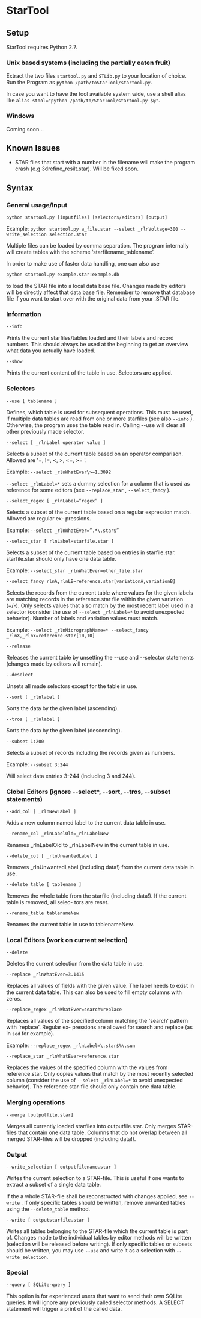 # StarTool
## Setup

StarTool requires Python 2.7.

### Unix based systems (including the partially eaten fruit)

Extract the two files `startool.py` and `STLib.py` to your location of choice.
Run the Program as `python /path/toStarTool/startool.py`.

In case you want to have the tool available system wide, use a shell alias like `alias stool="python /path/to/StarTool/startool.py $@"`.

### Windows

Coming soon...

## Known Issues

- STAR files that start with a number in the filename will make the program crash (e.g 3drefine_resilt.star). Will be fixed soon.

## Syntax
### General usage/Input
`python startool.py [inputfiles] [selectors/editors] [output]`

Example: `python startool.py a_file.star --select _rlnVoltage=300 --write_selection selection.star`

Multiple files can be loaded by comma separation. The program internally will create tables with the
scheme ‘starfilename_tablename’.

In order to make use of faster data handling, one can also use

`python startool.py example.star:example.db`

to load the STAR file into a local data base file. Changes made by editors will be directly affect that data base file.
Remember to remove that database file if you want to start over with the original data from your .STAR file.

### Information
`--info`

Prints the current starfiles/tables loaded and their labels and record numbers. This should always be
used at the beginning to get an overview what data you actually have loaded.

`--show`

Prints the current content of the table in use. Selectors are applied.
### Selectors
`--use [ tablename ]`

Defines, which table is used for subsequent operations. This must be used, if multiple data tables are
read from one or more starfiles (see also `--info` ). Otherwise, the program uses the table read in.
Calling --use will clear all other previously made selector.

`--select [ _rlnLabel operator value ]`

Selects a subset of the current table based on an operator comparison. Allowed are '=, !=, \<, \>, \<=,
\>= '.

Example: `--select _rlnWhatEver\>=1.3092`

`--select _rlnLabel=*` sets a dummy selection for a column that is used as reference for some
editors (see `--replace_star` , `--select_fancy` ).

`--select_regex [ _rlnLabel=”regex” ]`

Selects a subset of the current table based on a regular expression match. Allowed are regular ex-
pressions.

Example: `--select _rlnWhatEver=”.*\.star$”`

`--select_star [ rlnLabel=starfile.star ]`

Selects a subset of the current table based on entries in starfile.star. starfile.star should only have
one data table.

Example: `--select_star _rlnWhatEver=other_file.star`

`--select_fancy rlnA,rlnLB=reference.star[variationA,variationB]`

Selects the records from the current table where values for the given labels are matching records in
the reference.star file within the given variation (+/-). Only selects values that also match by the most
recent label used in a selector (consider the use of `--select _rlnLabel=*` to avoid unexpected behavior). Number of labels and variation values must match.

Example: `--select _rlnMicrographName=* --select_fancy _rlnX,_rlnY=reference.star[10,10]`

`--release`

Releases the current table by unsetting the --use and --selector statements (changes made by editors
will remain).

`--deselect`

Unsets all made selectors except for the table in use.

`--sort [ _rlnlabel ]`

Sorts the data by the given label (ascending).

`--tros [ _rlnlabel ]`

Sorts the data by the given label (descending).

`--subset 1:200`

Selects a subset of records including the records given as numbers.

Example: `--subset 3:244`

Will select data entries 3-244 (including 3 and 244).

### Global Editors (ignore --select*, --sort, --tros, --subset statements)

`--add_col [ _rlnNewLabel ]`

Adds a new column named label to the current data table in use.

`--rename_col _rlnLabelOld=_rlnLabelNew`

Renames _rlnLabelOld to _rlnLabelNew in the current table in use.

`--delete_col [ _rlnUnwantedLabel ]`

Removes _rlnUnwantedLabel (including data!) from the current data table in use.

`--delete_table [ tablename ]`

Removes the whole table from the starfile (including data!). If the current table is removed, all selec-
tors are reset.

`--rename_table tablenameNew`

Renames the current table in use to tablenameNew.

### Local Editors (work on current selection)

`--delete`

Deletes the current selection from the data table in use.

`--replace _rlnWhatEver=3.1415`

Replaces all values of fields with the given value. The label needs to exist in the current data table.
This can also be used to fill empty columns with zeros.

`--replace_regex _rlnWhatEver=search%replace`

Replaces all values of the specified column matching the 'search' pattern with 'replace'. Regular ex-
pressions are allowed for search and replace (as in `sed` for example).

Example: `--replace_regex _rlnLabel=\.star$%\.sun`

`--replace_star _rlnWhatEver=reference.star`

Replaces the values of the specified column with the values from reference.star. Only copies values
that match by the most recently selected column (consider the use of `--select _rlnLabel=*` to
avoid unexpected behavior). The reference star-file should only contain one data table.

### Merging operations

`--merge [outputfile.star]`

Merges all currently loaded starfiles into outputfile.star. Only merges STAR-files that contain one
data table. Columns that do not overlap between all merged STAR-files will be dropped (including
data!).

### Output

`--write_selection [ outputfilename.star ]`

Writes the current selection to a STAR-file. This is useful if one wants to extract a subset of a single
data table.

If the a whole STAR-file shall be reconstructed with changes applied, see `--write` . If only specific
tables should be written, remove unwanted tables using the `--delete_table` method.

`--write [ outputstarfile.star ]`

Writes all tables belonging to the STAR-file which the current table is part of. Changes made to the
individual tables by editor methods will be written (selection will be released before writing). If only
specific tables or subsets should be written, you may use `--use` and write it as a selection with `--write_selection`.

### Special

`--query [ SQLite-query ]`

This option is for experienced users that want to send their own SQLite queries. It will ignore any
previously called selector methods. A SELECT statement will trigger a print of the called data.
